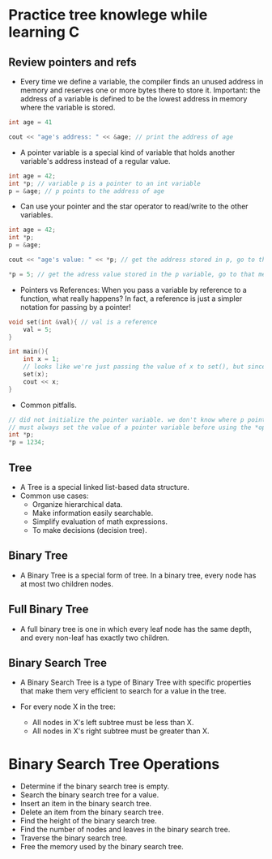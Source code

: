 # Practice tree knowlege while learning C

## Review pointers and refs

- Every time we define a variable, the compiler finds an unused address in memory and reserves one or more bytes there to store it. Important: the address of a variable is defined to be the lowest address in memory where the variable is stored.

```c
int age = 41

cout << "age's address: " << &age; // print the address of age
```

- A pointer variable is a special kind of variable that holds another variable's address instead of a regular value.

```c
int age = 42;
int *p; // variable p is a pointer to an int variable
p = &age; // p points to the address of age
```

- Can use your pointer and the star operator to read/write to the other variables.

```c
int age = 42;
int *p;
p = &age;

cout << "age's value: " << *p; // get the address stored in p, go to that memory address, and give me the value stored there

*p = 5; // get the adress value stored in the p variable, go to that memory address, and store a value of 5 there
```

- Pointers vs References: When you pass a variable by reference to a function, what really happens? In fact, a reference is just a simpler notation for passing by a pointer!

```c
void set(int &val){ // val is a reference
    val = 5;
}

int main(){
    int x = 1;
    // looks like we're just passing the value of x to set(), but since set() accepts a reference, we are passing the address of variable x to set().
    set(x);
    cout << x;
}
```

- Common pitfalls.

```c
// did not initialize the pointer variable. we don't know where p points to. it points to some random spot in memory.
// must always set the value of a pointer variable before using the *operator on it!
int *p; 
*p = 1234;
```

## Tree

- A Tree is a special linked list-based data structure.
- Common use cases: 
    - Organize hierarchical data.
    - Make information easily searchable.
    - Simplify evaluation of math expressions.
    - To make decisions (decision tree).

## Binary Tree

- A Binary Tree is a special form of tree. In a binary tree, every node has at most two children nodes.

## Full Binary Tree

- A full binary tree is one in which every leaf node has the same depth, and every non-leaf has exactly two children.

## Binary Search Tree

- A Binary Search Tree is a type of Binary Tree with specific properties that make them very efficient to search for a value in the tree.

- For every node X in the tree:
    - All nodes in X's left subtree must be less than X.
    - All nodes in X's right subtree must be greater than X.

# Binary Search Tree Operations

- Determine if the binary search tree is empty.
- Search the binary search tree for a value.
- Insert an item in the binary search tree.
- Delete an item from the binary search tree.
- Find the height of the binary search tree.
- Find the number of nodes and leaves in the binary search tree.
- Traverse the binary search tree.
- Free the memory used by the binary search tree.

